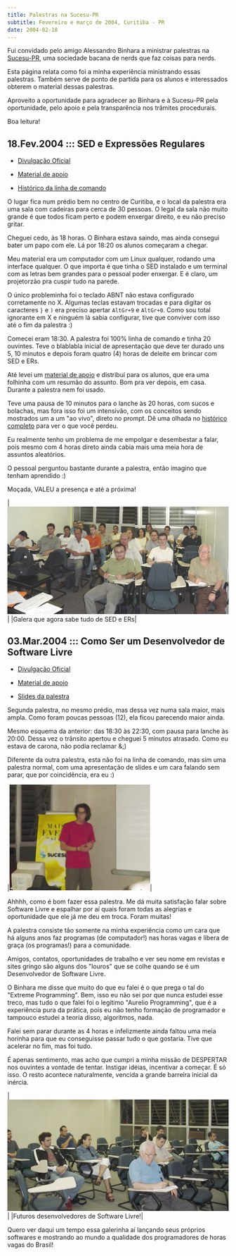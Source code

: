 ```yaml
---
title: Palestras na Sucesu-PR
subtitle: Fevereiro e março de 2004, Curitiba - PR
date: 2004-02-18
---
```


Fui convidado pelo amigo Alessandro Binhara a ministrar
palestras na [Sucesu-PR](http://www.prsucesu.org.br), uma
sociedade bacana de nerds que faz coisas para nerds.

Esta página relata como foi a minha experiência ministrando
essas palestras. Também serve de ponto de partida para os
alunos e interessados obterem o material dessas palestras.

Aproveito a oportunidade para agradecer ao Binhara e à
Sucesu-PR pela oportunidade, pelo apoio e pela transparência
nos trâmites procedurais.

Boa leitura!

## 18.Fev.2004 ::: SED e Expressões Regulares

* [Divulgação Oficial](http://www.prsucesu.org.br/Palestras/MostrarCurso.Asp?Curso=16)

* [Material de apoio](sucesu-seder-apoio.html)

* [Histórico da linha de comando](sucesu-seder-prompt.html)

O lugar fica num prédio bem no centro de Curitiba, e o local da
palestra era uma sala com cadeiras para cerca de 30 pessoas. O legal
da sala não muito grande é que todos ficam perto e podem enxergar
direito, e eu não preciso gritar.

Cheguei cedo, às 18 horas. O Binhara estava saindo, mas ainda consegui
bater um papo com ele. Lá por 18:20 os alunos começaram a chegar.

Meu material era um computador com um Linux qualquer, rodando uma
interface qualquer. O que importa é que tinha o SED instalado e um
terminal com as letras bem grandes para o pessoal poder enxergar. E é
claro, um projetorzão pra cuspir tudo na parede.

O único probleminha foi o teclado ABNT não estava configurado
corretamente no X. Algumas teclas estavam trocadas e para digitar os
caracteres `}` e `)` era preciso apertar `AltGr+9` e
`AltGr+0`. Como sou total ignorante em X e ninguém lá sabia
configurar, tive que conviver com isso até o fim da palestra :)

Comecei eram 18:30. A palestra foi 100% linha de comando e tinha 20
ouvintes. Teve o blablabla inicial de apresentação que deve ter durado
uns 5, 10 minutos e depois foram quatro (4) horas de deleite em
brincar com SED e ERs.

Até levei um [material de apoio](sucesu-seder-apoio.html) e distribuí
para os alunos, que era uma folhinha com um resumão do assunto. Bom
pra ver depois, em casa. Durante a palestra nem foi usado.

Teve uma pausa de 10 minutos para o lanche às 20 horas, com sucos e
bolachas, mas fora isso foi um intensivão, com os conceitos sendo
mostrados um a um "ao vivo", direto no prompt. Dê uma olhada no
[histórico completo](sucesu-seder-prompt.html) para ver o que você
perdeu.

Eu realmente tenho um problema de me empolgar e desembestar a falar,
pois mesmo com 4 horas direto ainda cabia mais uma meia hora de
assuntos aleatórios.

O pessoal perguntou bastante durante a palestra, então imagino que
tenham aprendido :)

Moçada, VALEU a presença e até a próxima!

|![](sucesu-seder-turma.jpg)|
|Galera que agora sabe tudo de SED e ERs|

## 03.Mar.2004 ::: Como Ser um Desenvolvedor de Software Livre

* [Divulgação Oficial](http://www.prsucesu.org.br/Palestras/MostrarCurso.Asp?Curso=22)

* [Material de apoio](sucesu-desenvolvedor-apoio.html)

* [Slides da palestra](http://aurelio.net/curso/material/desenvolvedor/)

Segunda palestra, no mesmo prédio, mas dessa vez numa sala maior, mais
ampla. Como foram poucas pessoas (12), ela ficou parecendo maior
ainda.

Mesmo esquema da anterior: das 18:30 às 22:30, com pausa para lanche às
20:00. Dessa vez o trânsito apertou e cheguei 5 minutos atrasado. Como
eu estava de carona, não podia reclamar &;)

Diferente da outra palestra, esta não foi na linha de comando, mas sim
uma palestra normal, com uma apresentação de slides e um cara falando
sem parar, que por coincidência, era eu :)

|![](sucesu-desenvolvedor-aurelio.jpg)|

Ahhhh, como é bom fazer essa palestra. Me dá muita satisfação falar
sobre Software Livre e espalhar por aí quais foram todas as alegrias e
oportunidade que ele já me deu em troca. Foram muitas!

A palestra consiste tão somente na minha experiência como um cara que
há alguns anos faz programas (de computador!) nas horas vagas e libera
de graça (os programas!) para a comunidade.

Amigos, contatos, oportunidades de trabalho e ver seu nome em revistas
e sites gringo são alguns dos "louros" que se colhe quando se é um
Desenvolvedor de Software Livre.

O Binhara me disse que muito do que eu falei é o que prega o tal do
"Extreme Programming". Bem, isso eu não sei por que nunca estudei esse
treco, mas tudo o que falei foi o legítimo "Aurelio Programming", que
é a experiência pura da prática, pois eu não tenho formação de
programador e tampouco estudei a teoria disso, algoritmos, nada.

Falei sem parar durante as 4 horas e infelizmente ainda faltou uma
meia horinha para que eu conseguisse passar tudo o que gostaria. Tive
que acelerar no fim, mas foi tudo.

É apenas sentimento, mas acho que cumpri a minha missão de DESPERTAR
nos ouvintes a vontade de tentar. Instigar idéias, incentivar a
começar. É só isso. O resto acontece naturalmente, vencida a grande
barreira inicial da inércia.

|![](sucesu-desenvolvedor-turma.jpg)|
|Futuros desenvolvedores de Software Livre!|

Quero ver daqui um tempo essa galerinha aí lançando seus próprios
softwares e mostrando ao mundo a qualidade dos programadores de horas
vagas do Brasil!
